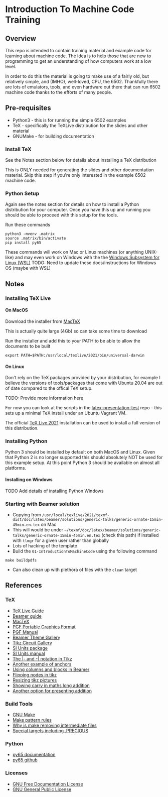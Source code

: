 # Introduction To Machine Code Training

## Overview

This repo is intended to contain training material and example code for 
learning about machine code.  The idea is to help those that are new to 
programming to get an understanding of how computers work at a low level.

In order to do this the material is going to make use of a fairly old, but
relatively simple, and (IMHO), well-loved, CPU, the 6502.  Thankfully there 
are lots of emulators, tools, and even hardware out there that can run 
6502 machine code thanks to the efforts of many people.

## Pre-requisites

* Python3 - this is for running the simple 6502 examples
* TeX - specifically the TeXLive distribution for the slides and other material
* GNUMake - for building documentation

### Install TeX

See the Notes section below for details about installing a TeX distribution 

This is ONLY needed for generating the slides and other documentation material.
Skip this step if you're only interested in the example 6502 machine code.


### Python Setup

Again see the notes section for details on how to install a Python distribution 
for your computer.  Once you have this up and running you should be able to proceed
with this setup for the tools.

Run these commands

```
python3 -mvenv .matrix
source .matrix/bin/activate
pip install py65
```

These commands will work on Mac or Linux machines (or anything UNIX-like) and may 
even work on Windows with the the [Windows Subsystem for Linux (WSL)](https://docs.microsoft.com/en-us/windows/wsl/install-win10)
TODO: Need to update these docs/instructions for Windows OS (maybe with WSL)



## Notes

### Installing TeX Live 

#### On MacOS

Download the installer from [MacTeX](http://www.tug.org/mactex/index.html)

This is actually quite large (4Gb) so can take some time to download

Run the installer and add this to your PATH to be able to allow the documents 
to be built

```
export PATH=$PATH:/usr/local/texlive/2021/bin/universal-darwin
```

#### On Linux

Don't rely on the TeX packages provided by your distribution, for example I believe the 
versions of tools/packages that come with Ubuntu 20.04 are out of date compared to the 
offical TeX setup.

TODO: Provide more information here

For now you can look at the scripts in the [latex-presentation-test](https://github.com/fionahiklas/latex-presentation-test) repo - this sets up a minimal TeX install under an Ubuntu Vagrant VM.

The official [TeX Live 2021](https://www.tug.org/texlive/acquire-netinstall.html) installation can be used to install a full version of this distribution.



### Installing Python

Python 3 should be installed by default on both MacOS and Linux.  Given that Python 2 is 
no longer supported this should absolutely NOT be used for this example setup.  At this 
point Python 3 should be available on almost all platforms.


#### Installing on Windows

TODO Add details of installing Python Windows


### Starting with Beamer solution

* Copying from `/usr/local/texlive/2021/texmf-dist/doc/latex/beamer/solutions/generic-talks/generic-ornate-15min-45min.en.tex` on Mac
* This will would be under `~/texmf/doc/latex/beamer/solutions/generic-talks/generic-ornate-15min-45min.en.tex` (check this path) if installed with `tlmgr` for a given user rather than globally
* Lots of hacking of the template
* Build the `01-IntroductionToMachineCode` using the following command

```
make buildpdfs
```

* Can also clean up with plethora of files with the `clean` target




## References

### TeX

* [TeX Live Guide](https://www.tug.org/texlive/doc/texlive-en/texlive-en.html)
* [Beamer guide](http://tug.ctan.org/macros/latex/contrib/beamer/doc/beameruserguide.pdf)
* [MacTeX](http://www.tug.org/mactex/index.html)
* [PGF Portable Graphics Format](https://github.com/pgf-tikz/pgf)
* [PGF Manual](https://pgf-tikz.github.io/pgf/pgfmanual.pdf)
* [Beamer Theme Gallery](https://deic-web.uab.cat/~iblanes/beamer_gallery/index.html)
* [Tikz Circuit Gallery](https://texdoc.org/serve/circuitikz/0)
* [SI Units package](https://ctan.org/pkg/siunitx)
* [SI Units manual](https://anorien.csc.warwick.ac.uk/mirrors/CTAN/macros/latex/contrib/siunitx/siunitx.pdf)
* [The |- and -| notation in Tikz](https://tex.stackexchange.com/questions/401425/tikz-what-exactly-does-the-the-notation-for-arrows-do)
* [Another example of anchors](https://tex.stackexchange.com/questions/586713/circuitikz-tikz-x-and-y-coordinates-of-anchors-for-adjusting-lengths)
* [Using columns and blocks in Beamer](https://tex.stackexchange.com/questions/356104/floating-an-image-to-the-right-in-beamer)
* [Flipping nodes in tikz](https://tex.stackexchange.com/questions/414576/how-to-mirror-flip-node-in-tikz)
* [Resizing tikz pictures](https://tex.stackexchange.com/questions/26846/how-to-scale-a-tikzpicture-including-texts)
* [Showing carry in maths long addition](https://tex.stackexchange.com/questions/95812/how-to-show-carries-in-long-addition)
* [Another option for presenting addition](https://tex.stackexchange.com/questions/11702/how-to-present-a-vertical-multiplication-addition)


### Build Tools

* [GNU Make](https://www.gnu.org/software/make/manual/html_node/index.html#SEC_Contents)
* [Make pattern rules](https://www.gnu.org/software/make/manual/html_node/Pattern-Examples.html#Pattern-Examples)
* [Why is make removing intermediate files](https://stackoverflow.com/questions/47447369/gnu-make-removing-intermediate-files)
* [Special targets including .PRECIOUS](https://www.gnu.org/software/make/manual/html_node/Special-Targets.html)


### Python 

* [py65 documentation](https://py65.readthedocs.io/en/latest/)
* [py65 github](https://github.com/mnaberez/py65)


### Licenses

* [GNU Free Documentation License](https://www.gnu.org/licenses/fdl-1.3.en.html)
* [GNU General Public License](https://www.gnu.org/licenses/gpl-3.0.en.html)

